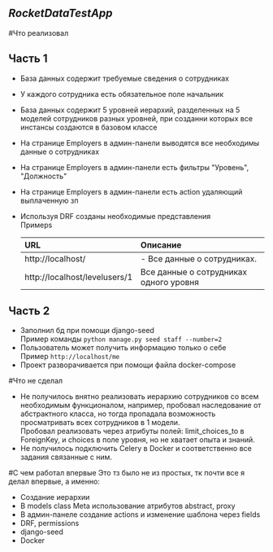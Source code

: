 ***RocketDataTestApp***
-----------------------
#Что реализовал
## Часть 1
- База данных содержит требуемые сведения о сотрудниках
- У каждого сотрудника есть обязательное поле начальник
- База данных содержит 5 уровней иерархий, разделенных на 5 моделей сотрудников разных уровней, при созданни которых все инстансы создаются в базовом классе
- На странице Employers в админ-панели выводятся все необходимы данные о сотрудниках
- На странице Employers в админ-панели есть фильтры "Уровень", "Должность"
- На странице Employers в админ-панели есть action удаляющий выплаченную зп
- Используя DRF созданы необходимые представления
  <br/>
  Примерs
  <br/>
  
  |URL|Описание|
  |:---|:----|  
  |http://localhost/ |- Все данные о сотрудниках. |
  |http://localhost/levelusers/1|Все данные о сотрудниках одного уровня|
## Часть 2
- Заполнил бд при помощи django-seed
  <br/>
  Пример команды
  `python manage.py seed staff --number=2`
- Пользователь может получить информацию только о себе
  <br/>
  Пример
  `http://localhost/me`
- Проект разворачивается при помощи файла docker-compose

#Что не сделал
- Не получилось внятно реализовать иерархию сотрудников со всем необходимым функционалом, например, 
  пробовал наследование от абстрактного класса, но тогда пропадала возможность просматривать всех сотрудников в 1 модели.
  <br/> 
  Пробовал реализовать через атрибуты полей: limit_choices_to в ForeignKey, и choices в поле уровня, но не хватает опыта и знаний.
- Не получилось подключить Celery в Docker и соответственно все задания связанные с ним.

#C чем работал впервые
Это тз было не из простых, тк почти все я делал впервые, а именно:
- Создание иерархии
- В models class Meta использование атрибутов abstract, proxy
- В админ-панеле создание actions и изменение шаблона через fields
- DRF, permissions
- django-seed
- Docker



  